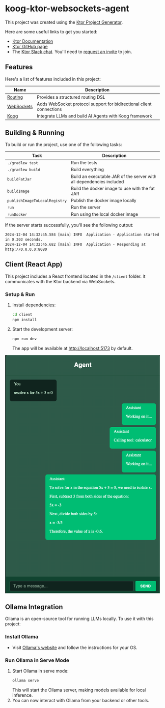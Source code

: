 # koog-ktor-websockets-agent

This project was created using the [Ktor Project Generator](https://start.ktor.io).

Here are some useful links to get you started:

- [Ktor Documentation](https://ktor.io/docs/home.html)
- [Ktor GitHub page](https://github.com/ktorio/ktor)
- The [Ktor Slack chat](https://app.slack.com/client/T09229ZC6/C0A974TJ9). You'll need
  to [request an invite](https://surveys.jetbrains.com/s3/kotlin-slack-sign-up) to join.

## Features

Here's a list of features included in this project:

| Name                                                  | Description                                                          |
|-------------------------------------------------------|----------------------------------------------------------------------|
| [Routing](https://start.ktor.io/p/routing)            | Provides a structured routing DSL                                    |
| [WebSockets](https://start.ktor.io/p/ktor-websockets) | Adds WebSocket protocol support for bidirectional client connections |
| [Koog](https://start.ktor.io/p/koog)                  | Integrate LLMs and build AI Agents with Koog framework               |

## Building & Running

To build or run the project, use one of the following tasks:

| Task                          | Description                                                          |
|-------------------------------|----------------------------------------------------------------------|
| `./gradlew test`              | Run the tests                                                        |
| `./gradlew build`             | Build everything                                                     |
| `buildFatJar`                 | Build an executable JAR of the server with all dependencies included |
| `buildImage`                  | Build the docker image to use with the fat JAR                       |
| `publishImageToLocalRegistry` | Publish the docker image locally                                     |
| `run`                         | Run the server                                                       |
| `runDocker`                   | Run using the local docker image                                     |

If the server starts successfully, you'll see the following output:

```
2024-12-04 14:32:45.584 [main] INFO  Application - Application started in 0.303 seconds.
2024-12-04 14:32:45.682 [main] INFO  Application - Responding at http://0.0.0.0:8080
```

## Client (React App)

This project includes a React frontend located in the `/client` folder. It communicates with the Ktor backend via WebSockets.

### Setup & Run
1. Install dependencies:
   ```sh
   cd client
   npm install
   ```
2. Start the development server:
   ```sh
   npm run dev
   ```
   The app will be available at [http://localhost:5173](http://localhost:5173) by default.

![image](chat.png)

## Ollama Integration

Ollama is an open-source tool for running LLMs locally. To use it with this project:

### Install Ollama
- Visit [Ollama's website](https://ollama.com/download) and follow the instructions for your OS.

### Run Ollama in Serve Mode
1. Start Ollama in serve mode:
   ```sh
   ollama serve
   ```
   This will start the Ollama server, making models available for local inference.
2. You can now interact with Ollama from your backend or other tools.
